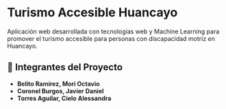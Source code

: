 # Turismo Accesible Huancayo

Aplicación web desarrollada con tecnologías web y Machine Learning para promover el turismo accesible para personas con discapacidad motriz en Huancayo.

## 👥 Integrantes del Proyecto

- **Belito Ramírez, Mori Octavio**
- **Coronel Burgos, Javier Daniel**
- **Torres Aguilar, Cielo Alessandra**
